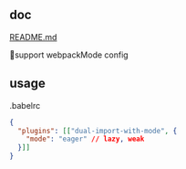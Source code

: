 ## doc 
[README.md](https://github.com/winjo/babel-plugin-dual-import-with-mode#readme)

support webpackMode config

## usage 
.babelrc
```json
{
  "plugins": [["dual-import-with-mode", {
    "mode": "eager" // lazy, weak
  }]]
}
```
